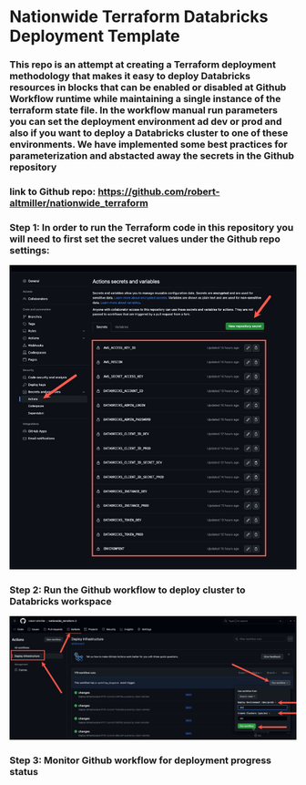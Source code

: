 # Nationwide Terraform Databricks Deployment Template

### This repo is an attempt at creating a Terraform deployment methodology that makes it easy to deploy Databricks resources in blocks that can be enabled or disabled at Github Workflow runtime while maintaining a single instance of the terraform state file.  In the workflow manual run parameters you can set the deployment environment ad __dev__ or __prod__ and also if you want to deploy a Databricks cluster to one of these environments.  We have implemented some best practices for parameterization and abstacted away the secrets in the Github repository

### link to Github repo: https://github.com/robert-altmiller/nationwide_terraform

### Step 1: In order to run the Terraform code in this repository you will need to first set the secret values under the Github repo settings:

![github_secrets.png](/readme_images/github_secrets.jpg)

### Step 2: Run the Github workflow to deploy cluster to Databricks workspace

![run_workflow.png](/readme_images/run_workflow.jpg)

### Step 3: Monitor Github workflow for deployment progress status


